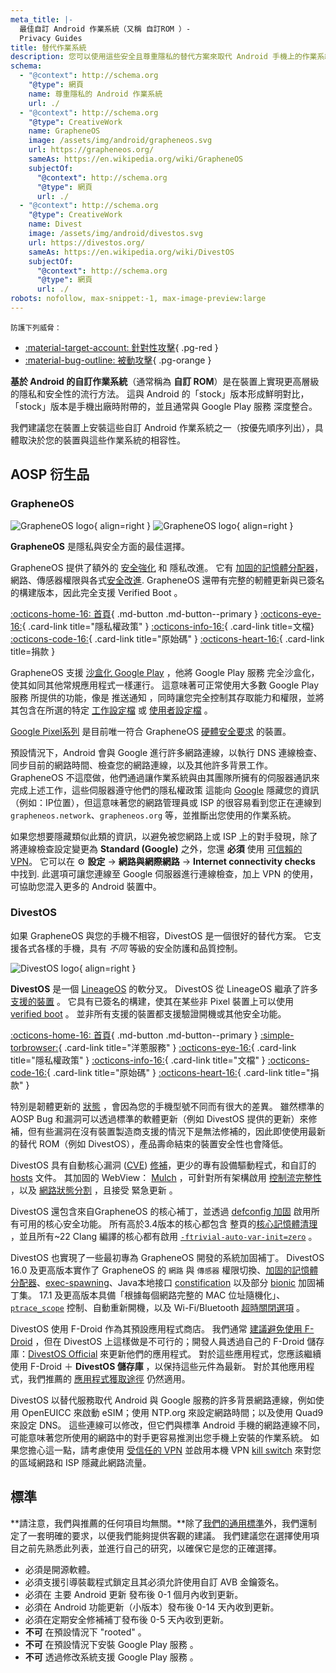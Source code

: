 ```yaml
---
meta_title: |-
  最佳自訂 Android 作業系統（又稱 自訂ROM ）-
  Privacy Guides
title: 替代作業系統
description: 您可以使用這些安全且尊重隱私的替代方案來取代 Android 手機上的作業系統。
schema:
  - "@context": http://schema.org
    "@type": 網頁
    name: 尊重隱私的 Android 作業系統
    url: ./
  - "@context": http://schema.org
    "@type": CreativeWork
    name: GrapheneOS
    image: /assets/img/android/grapheneos.svg
    url: https://grapheneos.org/
    sameAs: https://en.wikipedia.org/wiki/GrapheneOS
    subjectOf:
      "@context": http://schema.org
      "@type": 網頁
      url: ./
  - "@context": http://schema.org
    "@type": CreativeWork
    name: Divest
    image: /assets/img/android/divestos.svg
    url: https://divestos.org/
    sameAs: https://en.wikipedia.org/wiki/DivestOS
    subjectOf:
      "@context": http://schema.org
      "@type": 網頁
      url: ./
robots: nofollow, max-snippet:-1, max-image-preview:large
---
```


<small>防護下列威脅：</small>

- [:material-target-account: 針對性攻擊](../basics/common-threats.md#attacks-against-specific-individuals){ .pg-red }
- [:material-bug-outline: 被動攻擊](../basics/common-threats.md#security-and-privacy){ .pg-orange }

**基於 Android 的自訂作業系統**（通常稱為 **自訂 ROM**）是在裝置上實現更高層級的隱私和安全性的流行方法。 這與 Android 的「stock」版本形成鮮明對比，「stock」版本是手機出廠時附帶的，並且通常與 Google Play 服務 深度整合。

我們建議您在裝置上安裝這些自訂 Android 作業系統之一（按優先順序列出），具體取決於您的裝置與這些作業系統的相容性。

## AOSP 衍生品

### GrapheneOS

<div class="admonition recommendation" markdown>

![GrapheneOS logo](../assets/img/android/grapheneos.svg#only-light){ align=right }
![GrapheneOS logo](../assets/img/android/grapheneos-dark.svg#only-dark){ align=right }

**GrapheneOS** 是隱私與安全方面的最佳選擇。

GrapheneOS 提供了額外的 [安全強化](https://zh.m.wikipedia.org/wiki/%E5%AE%89%E5%85%A8%E5%BC%B7%E5%8C%96) 和 隱私改進。 它有 [加固的記憶體分配器](https://github.com/GrapheneOS/hardened_malloc)，網路、傳感器權限與各式[安全改進](https://grapheneos.org/features). GrapheneOS 還帶有完整的軔體更新與已簽名的構建版本，因此完全支援 Verified Boot 。

[:octicons-home-16: 首頁](https://grapheneos.org){ .md-button .md-button--primary }
[:octicons-eye-16:](https://grapheneos.org/faq#privacy-policy){ .card-link title="隱私權政策" }
[:octicons-info-16:](https://grapheneos.org/faq){ .card-link title=文檔}
[:octicons-code-16:](https://grapheneos.org/source){ .card-link title="原始碼" }
[:octicons-heart-16:](https://grapheneos.org/donate){ .card-link title=捐款 }

</div>

GrapheneOS 支援 [沙盒化 Google Play](https://grapheneos.org/usage#sandboxed-google-play) ，他將 Google Play 服務 完全沙盒化，使其如同其他常規應用程式一樣運行。 這意味著可正常使用大多數 Google Play 服務 所提供的功能，像是 推送通知 ，同時讓您完全控制其存取能力和權限，並將其包含在所選的特定 [工作設定檔](../os/android-overview.md#work-profile) 或 [使用者設定檔](../os/android-overview.md#user-profiles) 。

[Google Pixel系列](../mobile-phones.md#google-pixel) 是目前唯一符合 GrapheneOS [硬體安全要求](https://grapheneos.org/faq#future-devices) 的裝置。

預設情況下，Android 會與 Google 進行許多網路連線，以執行 DNS 連線檢查、同步目前的網路時間、檢查您的網路連線，以及其他許多背景工作。 GrapheneOS 不這麼做，他們通過讓作業系統與由其團隊所擁有的伺服器通訊來完成上述工作，這些伺服器遵守他們的隱私權政策 這能向 [Google](.../basics/common-threats.md#privacy-from-service-providers) 隱藏您的資訊（例如：IP位置），但這意味著您的網路管理員或 ISP 的很容易看到您正在連線到 `grapheneos.network`、`grapheneos.org` 等，並推斷出您使用的作業系統。

如果您想要隱藏類似此類的資訊，以避免被您網路上或 ISP 上的對手發現，除了將連線檢查設定變更為 **Standard (Google)** 之外，您還 **必須** 使用 [可信賴的 VPN](../vpn.md)。 它可以在 :gear: **設定** → **網路與網際網路** → **Internet connectivity checks** 中找到. 此選項可讓您連線至 Google 伺服器進行連線檢查，加上 VPN 的使用，可協助您混入更多的 Android 裝置中。

### DivestOS

如果 GrapheneOS 與您的手機不相容，DivestOS 是一個很好的替代方案。 它支援各式各樣的手機，具有 _不同_ 等級的安全防護和品質控制。

<div class="admonition recommendation" markdown>

![DivestOS logo](../assets/img/android/divestos.svg){ align=right }

**DivestOS** 是一個 [LineageOS](https://lineageos.org) 的軟分叉。
DivestOS 從 LineageOS 繼承了許多 [支援的裝置](https://divestos.org/index.php?page=devices\&base=LineageOS) 。 它具有已簽名的構建，使其在某些非 Pixel 裝置上可以使用 [verified boot](../os/android-overview.md#verified-boot) 。 並非所有支援的裝置都支援驗證開機或其他安全功能。

[:octicons-home-16: 首頁](https://divestos.org){ .md-button .md-button--primary }
[:simple-torbrowser:](http://divestoseb5nncsydt7zzf5hrfg44md4bxqjs5ifcv4t7gt7u6ohjyyd.onion){ .card-link title="洋蔥服務" }
[:octicons-eye-16:](https://divestos.org/index.php?page=privacy_policy){ .card-link title="隱私權政策" }
[:octicons-info-16:](https://divestos.org/index.php?page=faq){ .card-link title="文檔" }
[:octicons-code-16:](https://github.com/divested-mobile){ .card-link title="原始碼" }
[:octicons-heart-16:](https://divested.dev/pages/donate){ .card-link title="捐款" }

</div>

特別是韌體更新的 [狀態](https://gitlab.com/divested-mobile/firmware-empty/-/blob/master/STATUS) ，會因為您的手機型號不同而有很大的差異。 雖然標準的 AOSP Bug 和漏洞可以透過標準的軟體更新（例如 DivestOS 提供的更新）來修補，但有些漏洞在沒有裝置製造商支援的情況下是無法修補的，因此即使使用最新的替代 ROM（例如 DivestOS），產品壽命結束的裝置安全性也會降低。

DivestOS 具有自動核心漏洞 ([CVE](https://zh.wikipedia.org/wiki/Common_Vulnerabilities_and_Exposures)) [修補](https://gitlab.com/divested-mobile/cve_checker)，更少的專有設備驅動程式，和自訂的 [hosts](https://divested.dev/index.php?page=dnsbl) 文件。 其加固的 WebView： [Mulch](https://gitlab.com/divested-mobile/mulch) ，可針對所有架構啟用 [控制流完整性](https://en.wikipedia.org/wiki/Control-flow_integrity) ，以及 [網路狀態分割](https://developer.mozilla.org/docs/Web/Privacy/State_Partitioning) ，且接受 緊急更新 。

DivestOS 還包含來自GrapheneOS 的核心補丁，並透過 [defconfig 加固](https://github.com/Divested-Mobile/DivestOS-Build/blob/master/Scripts/Common/Functions.sh#L758) 啟用所有可用的核心安全功能。 所有高於3.4版本的核心都包含 整頁的[核心記憶體清理](https://lwn.net/Articles/334747) ，並且所有~22 Clang 編譯的核心都有啟用 [`-ftrivial-auto-var-init=zero`](https://reviews.llvm.org/D54604?id=174471) 。

DivestOS 也實現了一些最初專為 GrapheneOS 開發的系統加固補丁。 DivestOS 16.0 及更高版本實作了 GrapheneOS 的 `網路` 與 `傳感器` 權限切換、[加固的記憶體分配器](https://github.com/GrapheneOS/hardened_malloc)、[exec-spawning](https://grapheneos.org/usage#exec-spawning)、Java本地接口 [constification](https://zh.wikipedia.org/zh-tw/Const) 以及部分 [bionic](https://zh.wikipedia.org/zh-tw/Bionic_%28%E8%BB%9F%E9%AB%94%29) 加固補丁集。 17.1 及更高版本具備「根據每個網路完整的 MAC 位址隨機化」、[`ptrace_scope`](https://kernel.org/doc/html/latest/admin-guide/LSM/Yama.html) 控制、自動重新開機，以及 Wi-Fi/Bluetooth [超時關閉選項](https://grapheneos.org/features#attack-surface-reduction) 。

DivestOS 使用 F-Droid 作為其預設應用程式商店。 我們通常 [建議避免使用 F-Droid](obtaining-apps.md#f-droid) ，但在 DivestOS 上這樣做是不可行的；開發人員透過自己的 F-Droid 儲存庫：[DivestOS Official](https://divestos.org/fdroid/official) 來更新他們的應用程式。 對於這些應用程式，您應該繼續使用 F-Droid ＋ **DivestOS 儲存庫** ，以保持這些元件為最新。 對於其他應用程式，我們推薦的 [應用程式獲取途徑](obtaining-apps.md) 仍然適用。

DivestOS 以替代服務取代 Android 與 Google 服務的許多背景網路連線，例如使用 OpenEUICC 來啟動 eSIM；使用 NTP.org 來設定網路時間；以及使用 Quad9 來設定 DNS。 這些連線可以修改，但它們與標準 Android 手機的網路連線不同，可能意味著您所使用的網路中的對手更容易推測出您手機上安裝的作業系統。 如果您擔心這一點，請考慮使用 [受信任的 VPN](../vpn.md) 並啟用本機 VPN [kill switch](../os/android-overview.md#vpn-killswitch) 來對您的區域網路和 ISP 隱藏此網路流量。

## 標準

\*\*請注意，我們與推薦的任何項目均無關。\*\*除了[我們的通用標準](../about/criteria.md)外，我們還制定了一套明確的要求，以便我們能夠提供客觀的建議。 我們建議您在選擇使用項目之前先熟悉此列表，並進行自己的研究，以確保它是您的正確選擇。

- 必須是開源軟體。
- 必須支援引導裝載程式鎖定且其必須允許使用自訂 AVB 金鑰簽名。
- 必須在 主要 Android 更新 發布後 0-1 個月內收到更新。
- 必須在 Android 功能更新（小版本）發布後 0-14 天內收到更新。
- 必須在定期安全修補補丁發布後 0-5 天內收到更新。
- **不可** 在預設情況下 "rooted" 。
- **不可** 在預設情況下安裝 Google Play 服務 。
- **不可** 透過修改系統支援 Google Play 服務 。
